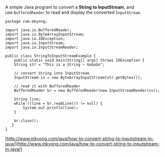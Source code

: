 A simple Java program to convert a **String to InputStream**, and use `BufferedReader` to read and display the converted `InputStream`.

    package com.mkyong;

    import java.io.BufferedReader;
    import java.io.ByteArrayInputStream;
    import java.io.IOException;
    import java.io.InputStream;
    import java.io.InputStreamReader;

    public class StringToInputStreamExample {
        public static void main(String[] args) throws IOException {
    	String str = "This is a String ~ GoGoGo";

    	// convert String into InputStream
    	InputStream is = new ByteArrayInputStream(str.getBytes());

    	// read it with BufferedReader
    	BufferedReader br = new BufferedReader(new InputStreamReader(is));

    	String line;
    	while ((line = br.readLine()) != null) {
    		System.out.println(line);
    	}

    	br.close();
       }
    }

[http://www.mkyong.com/java/how-to-convert-string-to-inputstream-in-java/](http://www.mkyong.com/java/how-to-convert-string-to-inputstream-in-java/)
